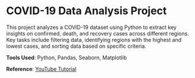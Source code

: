 
# COVID-19 Data Analysis Project

This project analyzes a COVID-19 dataset using Python to extract key insights on confirmed, death, and recovery cases across different regions. Key tasks include filtering data, identifying regions with the highest and lowest cases, and sorting data based on specific criteria.

**Tools Used**: Python, Pandas, Seaborn, Matplotlib

**Reference**: [YouTube Tutorial](https://youtu.be/89eYAAPyRfo?si=dZ0XDmqCAxLVjOIc)

